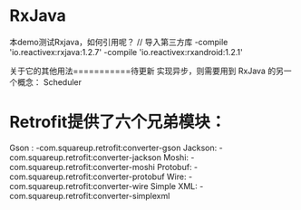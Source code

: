 # RxJava
本demo测试Rxjava，如何引用呢？
// 导入第三方库
-compile 'io.reactivex:rxjava:1.2.7'
-compile 'io.reactivex:rxandroid:1.2.1'

关于它的其他用法===========待更新
实现异步，则需要用到 RxJava 的另一个概念： Scheduler 
# Retrofit提供了六个兄弟模块：

Gson : 
-com.squareup.retrofit:converter-gson
Jackson: 
-com.squareup.retrofit:converter-jackson
Moshi: 
-com.squareup.retrofit:converter-moshi
Protobuf: 
-com.squareup.retrofit:converter-protobuf
Wire: 
-com.squareup.retrofit:converter-wire
Simple XML: 
-com.squareup.retrofit:converter-simplexml
